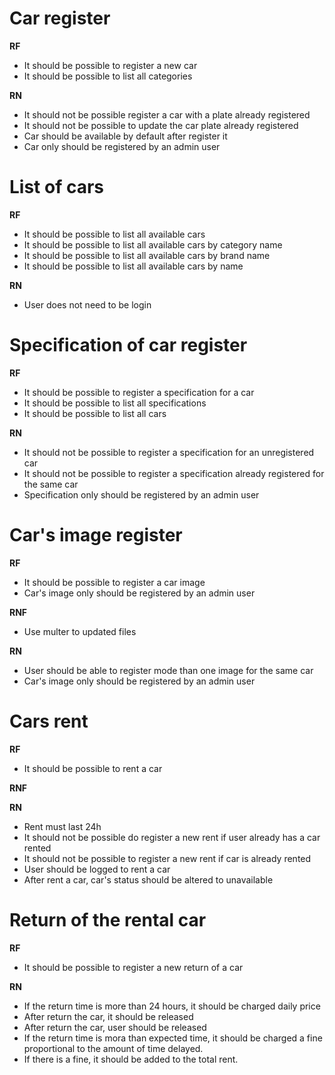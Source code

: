 # Car register

**RF**
- It should be possible to register a new car
- It should be possible to list all categories

**RN**
- It should not be possible register a car with a plate already registered
- It should not be possible to update the car plate already registered
- Car should be available by default after register it
- Car only should be registered by an admin user

# List of cars

**RF**
- It should be possible to list all available cars
- It should be possible to list all available cars by category name
- It should be possible to list all available cars by brand name
- It should be possible to list all available cars by name

**RN**
- User does not need to be login

# Specification of car register

**RF**
- It should be possible to register a specification for a car
- It should be possible to list all specifications
- It should be possible to list all cars

**RN**
- It should not be possible to register a specification for an unregistered car
- It should not be possible to register a specification already registered for the same car
- Specification only should be registered by an admin user


# Car's image register

**RF**
- It should be possible to register a car image
- Car's image only should be registered by an admin user

**RNF**
- Use multer to updated files

**RN**
- User should be able to register mode than one image for the same car
- Car's image only should be registered by an admin user

# Cars rent

**RF**
- It should be possible to rent a car

**RNF**


**RN**
- Rent must last 24h
- It should not be possible do register a new rent if user already has a car rented 
- It should not be possible to register a new rent if car is already rented
- User should be logged to rent a car
- After rent a car, car's status should be altered to unavailable

# Return of the rental car

**RF**
- It should be possible to register a new return of a car

**RN**
- If the return time is more than 24 hours, it should be charged daily price
- After return the car, it should be released
- After return the car, user should be released
- If the return time is mora than expected time, it should be charged a fine proportional to the amount of time delayed.
- If there is a fine, it should be added to the total rent. 